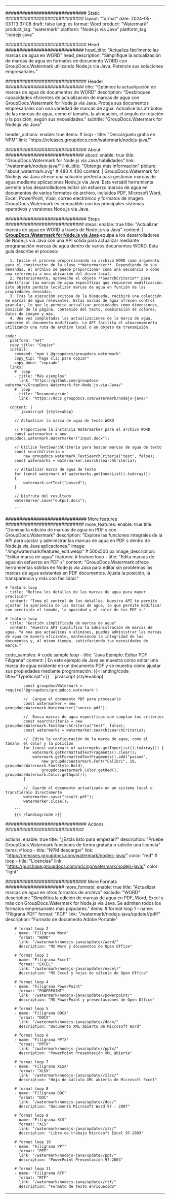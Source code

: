 
---
############################# Static ############################
layout: "format"
date:  2024-05-03T13:37:08
draft: false
lang: es
format: Word
product: "Watermark"
product_tag: "watermark"
platform: "Node.js via Java"
platform_tag: "nodejs-java"

############################# Head ############################
head_title: "Actualiza fácilmente las marcas de agua en WORD"
head_description: "Simplifique la actualización de marcas de agua en formatos de documento WORD con GroupDocs.Watermark utilizando Node.js via Java. Potencie sus soluciones empresariales."

############################# Header ############################
title: "Optimice la actualización de marcas de agua de documentos de WORD" 
description: "Desbloquee capacidades eficientes de actualización de marcas de agua con GroupDocs.Watermark for Node.js via Java. Proteja sus documentos empresariales con una variedad de marcas de agua. Actualice los atributos de las marcas de agua, como el tamaño, la alineación, el ángulo de rotación y la posición, según sus necesidades."
subtitle: "GroupDocs.Watermark for Node.js via Java" 

header_actions:
  enable: true
  items:
    #  loop
    - title: "Descárguelo gratis en NPM"
      link: "https://releases.groupdocs.com/watermark/nodejs-java/"
      
############################# About ############################
about:
    enable: true
    title: "GroupDocs.Watermark for Node.js via Java habilidades"
    link: "/watermark/nodejs-java/"
    link_title: "Obtenga más información"
    picture: "about_watermark.svg" # 480 X 400
    content: |
       GroupDocs.Watermark for Node.js via Java ofrece una solución perfecta para gestionar marcas de agua mediante aplicaciones Node.js via Java. Esta versátil herramienta permite a los desarrolladores editar sin esfuerzo marcas de agua en documentos de varios formatos de archivo, incluidos PDF, Microsoft Word, Excel, PowerPoint, Visio, correo electrónico y formatos de imagen. GroupDocs.Watermark es compatible con los principales sistemas operativos y versiones Node.js via Java.

############################# Steps ############################
steps:
    enable: true
    title: "Actualizar marcas de agua en WORD a través de Node.js via Java"
    content: |
      **[GroupDocs.Watermark for Node.js via Java](https://products.groupdocs.com/watermark/nodejs-java/)** equipa a los desarrolladores de Node.js via Java con una API sólida para actualizar mediante programación marcas de agua dentro de varios documentos WORD. Esta guía describe el proceso:
      
      1. Inicie el proceso proporcionando su archivo WORD como argumento para el constructor de la clase **Watermarker**. Dependiendo de sus demandas, el archivo se puede proporcionar como una secuencia o como una referencia a una ubicación del disco local.
      2. Posteriormente, aproveche el objeto **SearchCriteria** para identificar las marcas de agua específicas que requieren modificación. Este objeto permite localizar marcas de agua en función de las propiedades deseadas.
      3. Tras la ejecución exitosa de la búsqueda, recibirá una colección de marcas de agua relevantes. Estas marcas de agua ofrecen control granular, lo que le permite actualizar propiedades como dimensiones, posición de la página, contenido del texto, combinación de colores, datos de imagen y más.
      4. Una vez completadas las actualizaciones de la marca de agua, conserve el documento modificado. La API facilita el almacenamiento utilizando una ruta de archivo local o un objeto de transmisión.
   
    code:
      platform: "net"
      copy_title: "Copiar"
      install:
        command: "npm i @groupdocs/groupdocs.watermark"
        copy_tip: "haga clic para copiar"
        copy_done: "copiado"
      links:
        #  loop
        - title: "Más ejemplos"
          link: "https://github.com/groupdocs-watermark/GroupDocs.Watermark-for-Node.js-via-Java/"
        #  loop
        - title: "Documentación"
          link: "https://docs.groupdocs.com/watermark/nodejs-java/"
          
      content: |
        ```javascript {style=abap}

        // Actualizar la marca de agua de texto WORD

        // Proporcione la instancia Watermarker para el archivo WORD
        const watermarker = new groupdocs.watermark.Watermarker("input.docx");

        // Utilice TextSearchCriteria para buscar marcas de agua de texto
        const searchCriteria = 
            new groupdocs.watermark.TextSearchCriteria("test", false);
        const watermarks = watermarker.search(searchCriteria);
        
        // Actualizar marca de agua de texto
        for (const watermark of watermarks.getInnerList().toArray())
        {
            watermark.setText("passed");
        }

        // Disfruta del resultado
        watermarker.save("output.docx");
        
        ```            

############################# More features ############################
more_features:
  enable: true
  title: "Dominar la edición de marcas de agua en PDF s con GroupDocs.Watermark"
  description: "Explore las funciones integrales de la API para ajustar y administrar las marcas de agua en PDF s dentro de Node.js via Java aplicaciones."
  image: "/img/watermark/features_edit.webp" # 500x500 px
  image_description: "Editar marca de agua"
  features:
    # feature loop
    - title: "Edita marcas de agua sin esfuerzo en PDF s"
      content: "GroupDocs.Watermark ofrece herramientas sólidas en Node.js via Java para editar sin problemas las marcas de agua existentes en PDF documentos. Ajusta la posición, la transparencia y más con facilidad."

    # feature loop
    - title: "Refina los detalles de las marcas de agua para mayor precisión"
      content: "Toma el control de los detalles. Nuestra API te permite ajustar la apariencia de las marcas de agua, lo que permite modificar con precisión el tamaño, la opacidad y el color de tus PDF s."

    # feature loop
    - title: "Gestión simplificada de marcas de agua"
      content: "Nuestra API simplifica la administración de marcas de agua. Ya sea que actualices o elimines, puedes administrar las marcas de agua de manera eficiente, manteniendo la integridad de los documentos y, al mismo tiempo, satisfaciendo tus necesidades de marca."
      
  code_samples:
    # code sample loop
    - title: "Java Ejemplo: Editar PDF Filigrana"
      content: |
        En este ejemplo de Java se muestra cómo editar una marca de agua existente en un documento PDF y se muestra cómo ajustar sus propiedades mediante programación.
        {{< landing/code title="TypeScript">}}
        ```javascript {style=abap}
        
            const groupdocsWatermark = require('@groupdocs/groupdocs.watermark')

            //  Cargue el documento PDF para procesarlo
            const watermarker = new groupdocsWatermark.Watermarker("source.pdf");

            //  Busca marcas de agua específicas que cumplan tus criterios
            const searchCriteria = new groupdocsWatermark.TextSearchCriteria("test", false);
            const watermarks = watermarker.search(searchCriteria);
  
            //  Edita la configuración de la marca de agua, como el tamaño, el color y la posición
            for (const watermark of watermarks.getInnerList().toArray()) {
                watermark.getFormattedTextFragments().clear();
                watermark.getFormattedTextFragments().add("passed", 
                    new groupdocsWatermark.Font("Calibri", 19, groupdocsWatermark.FontStyle.Bold), 
                    groupdocsWatermark.Color.getRed(), groupdocsWatermark.Color.getAqua());
            }

            //  Guarde el documento actualizado en un sistema local o transfiéralo directamente
            watermarker.save("result.pdf");
            watermarker.close();

        ```
        {{< /landing/code >}}


############################# Actions ############################

actions:
  enable: true
  title: "¿Estás listo para empezar?"
  description: "Pruebe GroupDocs.Watermark funciones de forma gratuita o solicite una licencia"
  items:
    #  loop
    - title: "NPM descargar"
      link: "https://releases.groupdocs.com/watermark/nodejs-java/"
      color: "red"
        #  loop
    - title: "Licencias"
      link: "https://purchase.groupdocs.com/pricing/watermark/nodejs-java/"
      color: "light"


############################# More Formats #####################
more_formats:
    enable: true
    title: "Actualizar marcas de agua en otros formatos de archivo"
    exclude: "WORD"
    description: "Simplifica la edición de marcas de agua en PDF, Word, Excel y más con GroupDocs.Watermark for Node.js via Java. Se admiten todos los formatos empresariales más populares."
    items: 
        # format loop 1
        - name: "Filigrana PDF"
          format: "PDF"
          link: "/watermark/nodejs-java/update//pdf/"
          description: "Formato de documento Adobe Portable"

        # format loop 2
        - name: "Filigrana Word"
          format: "WORD"
          link: "/watermark/nodejs-java/update//word/"
          description: "MS Word y documentos de Open Office"
          
        # format loop 3
        - name: "Filigrana Excel"
          format: "EXCEL"
          link: "/watermark/nodejs-java/update//excel/"
          description: "MS Excel y hojas de cálculo de Open Office"

        # format loop 4
        - name: "Filigrana PowerPoint"
          format: "POWERPOINT"
          link: "/watermark/nodejs-java/update//powerpoint/"
          description: "MS PowerPoint y presentaciones de Open Office"

        # format loop 5
        - name: "Filigrana DOCX"
          format: "DOCX"
          link: "/watermark/nodejs-java/update//docx/"
          description: "Documento XML abierto de Microsoft Word"
          
        # format loop 6
        - name: "Filigrana PPTX"
          format: "PPTX"
          link: "/watermark/nodejs-java/update//pptx/"
          description: "PowerPoint Presentación XML abierta"
          
        # format loop 7
        - name: "Filigrana XLSX"
          format: "XLSX"
          link: "/watermark/nodejs-java/update//xlsx/"
          description: "Hoja de cálculo XML abierta de Microsoft Excel"

        # format loop 8
        - name: "Filigrana DOC"
          format: "DOC"
          link: "/watermark/nodejs-java/update//doc/"
          description: "Documento Microsoft Word 97 - 2007"

        # format loop 9
        - name: "Filigrana XLS"
          format: "XLS"
          link: "/watermark/nodejs-java/update//xls/"
          description: "Libro de trabajo Microsoft Excel 97-2003"

        # format loop 10
        - name: "Filigrana PPT"
          format: "PPT"
          link: "/watermark/nodejs-java/update//ppt/"
          description: "PowerPoint Presentación 97-2003"

        # format loop 11
        - name: "Filigrana RTF"
          format: "RTF"
          link: "/watermark/nodejs-java/update//rtf/"
          description: "Formato de texto enriquecido"

---